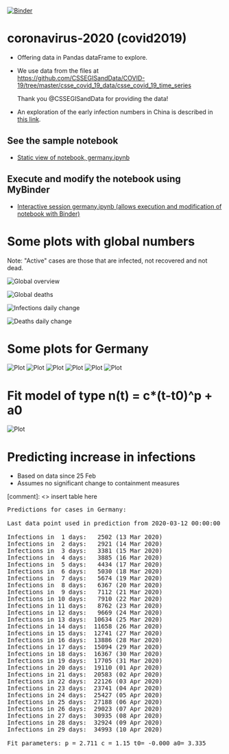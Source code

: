 [![Binder](https://mybinder.org/badge_logo.svg)](https://mybinder.org/v2/gh/fangohr/coronavirus-2020/master?filepath=germany.ipynb)

# coronavirus-2020 (covid2019)

- Offering data in Pandas dataFrame to explore.

- We use data from the files at https://github.com/CSSEGISandData/COVID-19/tree/master/csse_covid_19_data/csse_covid_19_time_series

  Thank you @CSSEGISandData for providing the data!

- An exploration of the early infection numbers in China is described in [this link](readme-old.md).

## See the sample notebook

- [Static view of notebook, germany.ipynb](https://nbviewer.jupyter.org/github/fangohr/coronavirus-2020/blob/master/germany.ipynb)

## Execute and modify the notebook using MyBinder

- [Interactive session germany.ipynb (allows execution and modification of notebook with Binder)](https://mybinder.org/v2/gh/fangohr/coronavirus-2020/master?filepath=germany.ipynb)


# Some plots with global numbers

Note: "Active" cases are those that are infected, not recovered and not dead.

![Global overview](figures/global-overview.svg)

![Global deaths](figures/global-deaths.svg)

![Infections daily change](figures/global-new-infections.svg)

![Deaths daily change](figures/global-new-deaths.svg)

# Some plots for Germany

![Plot](figures/germany-overview.svg)
![Plot](figures/germany-overview-25-feb.svg)
![Plot](figures/new-cases-Germany.svg)
![Plot](figures/new-recovered-Germany.svg)
![Plot](figures/new-active-Germany.svg)
![Plot](figures/new-deaths-Germany.svg)

# Fit model of type n(t) = c*(t-t0)^p + a0

![Plot](figures/infections-with-model-fit.svg)

# Predicting increase in infections

- Based on data since 25 Feb
- Assumes no significant change to containment measures 

[comment]: <> insert table here
<pre>
Predictions for cases in Germany:

Last data point used in prediction from 2020-03-12 00:00:00

Infections in  1 days:   2502 (13 Mar 2020)
Infections in  2 days:   2921 (14 Mar 2020)
Infections in  3 days:   3381 (15 Mar 2020)
Infections in  4 days:   3885 (16 Mar 2020)
Infections in  5 days:   4434 (17 Mar 2020)
Infections in  6 days:   5030 (18 Mar 2020)
Infections in  7 days:   5674 (19 Mar 2020)
Infections in  8 days:   6367 (20 Mar 2020)
Infections in  9 days:   7112 (21 Mar 2020)
Infections in 10 days:   7910 (22 Mar 2020)
Infections in 11 days:   8762 (23 Mar 2020)
Infections in 12 days:   9669 (24 Mar 2020)
Infections in 13 days:  10634 (25 Mar 2020)
Infections in 14 days:  11658 (26 Mar 2020)
Infections in 15 days:  12741 (27 Mar 2020)
Infections in 16 days:  13886 (28 Mar 2020)
Infections in 17 days:  15094 (29 Mar 2020)
Infections in 18 days:  16367 (30 Mar 2020)
Infections in 19 days:  17705 (31 Mar 2020)
Infections in 20 days:  19110 (01 Apr 2020)
Infections in 21 days:  20583 (02 Apr 2020)
Infections in 22 days:  22126 (03 Apr 2020)
Infections in 23 days:  23741 (04 Apr 2020)
Infections in 24 days:  25427 (05 Apr 2020)
Infections in 25 days:  27188 (06 Apr 2020)
Infections in 26 days:  29023 (07 Apr 2020)
Infections in 27 days:  30935 (08 Apr 2020)
Infections in 28 days:  32924 (09 Apr 2020)
Infections in 29 days:  34993 (10 Apr 2020)

Fit parameters: p = 2.711 c = 1.15 t0= -0.000 a0= 3.335</pre>
